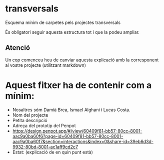# transversals
Esquema mínim de carpetes pels projectes transversals

És obligatori seguir aquesta estructura tot i que la podeu ampliar.

## Atenció
Un cop comenceu heu de canviar aquesta explicació amb la corresponent al vostre projecte (utilitzant markdown)


# Aquest fitxer ha de contenir com a mínim:
 * Nosaltres sóm Damià Brea, Ismael Alghani i Lucas Costa.
 * Nom del projecte
 * Petita descripció
 * Adreça del prototip del Penpot
 * https://design.penpot.app/#/view/60409f81-bb57-80cc-8001-aac9a0ba60f6?page-id=60409f81-bb57-80cc-8001-aac9a0ba60f7&section=interactions&index=0&share-id=39eb6d3d-9932-80bd-8001-ac1aff9cd2c7
 * Estat: (explicació de en quin punt està)
